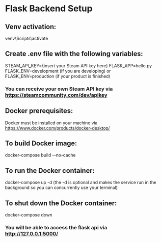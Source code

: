 # Flask Backend Setup

## Venv activation:

venv\Scripts\activate

## Create .env file with the following variables:

STEAM_API_KEY={insert your Steam API key here}
FLASK_APP=hello.py
FLASK_ENV=development (if you are developing) or FLASK_ENV=production (if your product is finished)

### You can receive your own Steam API key via https://steamcommunity.com/dev/apikey

## Docker prerequisites:

Docker must be installed on your machine via https://www.docker.com/products/docker-desktop/

## To build Docker image:

docker-compose build --no-cache

## To run the Docker container:

docker-compose up -d (the -d is optional and makes the service run in the background so you can concurrently use your terminal)

## To shut down the Docker container:

docker-compose down

### You will be able to access the flask api via http://127.0.0.1:5000/
